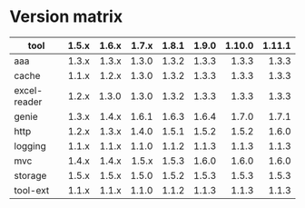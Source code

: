 # Version matrix

| tool         |  1.5.x  |  1.6.x  |  1.7.x  |  1.8.1  |  1.9.0  | 1.10.0  | 1.11.1  |
| ------------ |  -----: |  -----: |  -----: |  -----: |  -----: | ------: | ------: |
| aaa          |  1.3.x  |  1.3.x  |  1.3.0  |  1.3.2  |  1.3.3  |  1.3.3  |  1.3.3  |
| cache        |  1.1.x  |  1.2.x  |  1.3.0  |  1.3.2  |  1.3.3  |  1.3.3  |  1.3.3  |
| excel-reader |  1.2.x  |  1.3.0  |  1.3.0  |  1.3.2  |  1.3.3  |  1.3.3  |  1.3.3  |
| genie        |  1.3.x  |  1.4.x  |  1.6.1  |  1.6.3  |  1.6.4  |  1.7.0  |  1.7.1  |
| http         |  1.2.x  |  1.3.x  |  1.4.0  |  1.5.1  |  1.5.2  |  1.5.2  |  1.6.0  |
| logging      |  1.1.x  |  1.1.x  |  1.1.0  |  1.1.2  |  1.1.3  |  1.1.3  |  1.1.3  |
| mvc          |  1.4.x  |  1.4.x  |  1.5.x  |  1.5.3  |  1.6.0  |  1.6.0  |  1.6.0  |
| storage      |  1.5.x  |  1.5.x  |  1.5.0  |  1.5.2  |  1.5.3  |  1.5.3  |  1.5.3  |
| tool-ext     |  1.1.x  |  1.1.x  |  1.1.0  |  1.1.2  |  1.1.3  |  1.1.3  |  1.1.3  |
